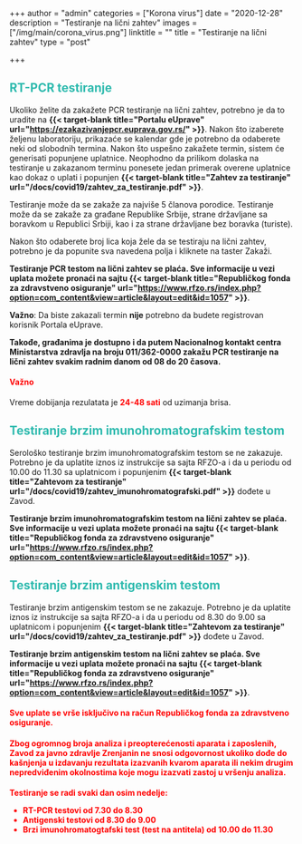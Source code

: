 +++
author = "admin"
categories = ["Korona virus"]
date = "2020-12-28"
description = "Testiranje na lični zahtev"
images = ["/img/main/corona_virus.png"]
linktitle = ""
title = "Testiranje na lični zahtev"
type = "post"

+++

<h2 style="color: #2ebaae">RT-PCR testiranje</h2>

Ukoliko želite da zakažete PCR testiranje na lični zahtev, potrebno je da to uradite na **{{< target-blank title="Portalu eUprave" url="https://ezakazivanjepcr.euprava.gov.rs/" >}}**. Nakon što izaberete željenu laboratoriju, prikazaće se kalendar gde je potrebno da odaberete neki od slobodnih termina. Nakon što uspešno zakažete termin, sistem će generisati popunjene uplatnice. Neophodno da prilikom dolaska na testiranje u zakazanom terminu ponesete jedan primerak overene uplatnice kao dokaz o uplati i popunjen **{{< target-blank title="Zahtev za testiranje" url="/docs/covid19/zahtev_za_testiranje.pdf" >}}**.

Testiranje može da se zakaže za najviše 5 članova porodice. Testiranje može da se zakaže za građane Republike Srbije, strane državljane sa boravkom u Republici Srbiji, kao i za strane državljane bez boravka (turiste).

Nakon što odaberete broj lica koja žele da se testiraju na lični zahtev, potrebno je da popunite sva navedena polja i kliknete na taster Zakaži.

**Testiranje PCR testom na lični zahtev se plaća. Sve informacije u vezi uplata možete pronaći na sajtu {{< target-blank title="Republičkog fonda za zdravstveno osiguranje" url="https://www.rfzo.rs/index.php?option=com_content&view=article&layout=edit&id=1057" >}}**.

**Važno**: Da biste zakazali termin **nije** potrebno da budete registrovan korisnik Portala eUprave.

**Takođe, građanima je dostupno i da putem Nacionalnog kontakt centra Ministarstva zdravlja na broju 011/362-0000 zakažu PCR testiranje na lični zahtev svakim radnim danom od 08 do 20 časova.**

<h4 style="color: red;">Važno</h4>
Vreme dobijanja rezulatata je <strong><span style="color: red;">24-48 sati</span></strong> od uzimanja brisa.

<h2 style="color: #2ebaae">Testiranje brzim imunohromatografskim testom</h2>

Serološko testiranje brzim imunohromatografskim testom se ne zakazuje. Potrebno je da uplatite iznos iz instrukcije sa sajta RFZO-a i da u periodu od 10.00 do 11.30 sa uplatnicom i popunjenim **{{< target-blank title="Zahtevom za testiranje" url="/docs/covid19/zahtev_imunohromatografski.pdf" >}}** dođete u Zavod.

**Testiranje brzim imunohromatografskim testom na lični zahtev se plaća. Sve informacije u vezi uplata možete pronaći na sajtu {{< target-blank title="Republičkog fonda za zdravstveno osiguranje" url="https://www.rfzo.rs/index.php?option=com_content&view=article&layout=edit&id=1057" >}}**.

<h2 style="color: #2ebaae">Testiranje brzim antigenskim testom</h2>

Testiranje brzim antigenskim testom se ne zakazuje. Potrebno je da uplatite iznos iz instrukcije sa sajta RFZO-a i da u periodu od 8.30 do 9.00 sa uplatnicom i popunjenim **{{< target-blank title="Zahtevom za testiranje" url="/docs/covid19/zahtev_za_testiranje.pdf" >}}** dođete u Zavod.

**Testiranje brzim antigenskim testom na lični zahtev se plaća. Sve informacije u vezi uplata možete pronaći na sajtu {{< target-blank title="Republičkog fonda za zdravstveno osiguranje" url="https://www.rfzo.rs/index.php?option=com_content&view=article&layout=edit&id=1057" >}}**.

<h4 style="color: red;">Sve uplate se vrše isključivo na račun Republičkog fonda za zdravstveno osiguranje.</h4>

<h4 style="color: red;">Zbog ogromnog broja analiza i preopterećenosti aparata i zaposlenih, Zavod za javno zdravlje Zrenjanin ne snosi odgovornost ukoliko dođe do kašnjenja u izdavanju rezultata izazvanih kvarom aparata ili nekim drugim nepredviđenim okolnostima koje mogu izazvati zastoj u vršenju analiza.</h4>

<h4 style="color: red">
Testiranje se radi svaki dan osim nedelje:
<ul>
  <li>RT-PCR testovi od 7.30 do 8.30</li>
  <li>Antigenski testovi od 8.30 do 9.00</li>
  <li>Brzi imunohromatogtafski test (test na antitela) od 10.00 do 11.30</li>
</ul>
</h4>
